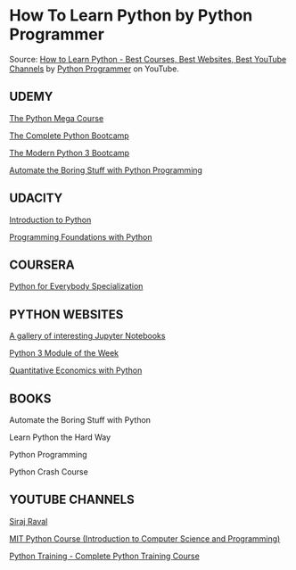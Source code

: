 # How To Learn Python by Python Programmer

Source: [How to Learn Python - Best Courses, Best Websites, Best YouTube Channels](https://www.youtube.com/watch?v=5m1ZoS8Entg) by [Python Programmer](https://www.youtube.com/channel/UC68KSmHePPePCjW4v57VPQg) on YouTube.


## UDEMY

[The Python Mega Course](https://www.udemy.com/the-python-mega-course/)

[The Complete Python Bootcamp](https://www.udemy.com/complete-python-bootcamp/)

[The Modern Python 3 Bootcamp](https://www.udemy.com/the-modern-python3-bootcamp/)

[Automate the Boring Stuff with Python Programming](https://www.udemy.com/automate/)


## UDACITY

[Introduction to Python](https://eu.udacity.com/course/introduction-to-python--ud1110)

[Programming Foundations with Python](https://eu.udacity.com/course/programming-foundations-with-python--ud036)


## COURSERA

[Python for Everybody Specialization](https://www.coursera.org/specializations/python)


## PYTHON WEBSITES
[A gallery of interesting Jupyter Notebooks](https://github.com/jupyter/jupyter/wiki/A-gallery-of-interesting-Jupyter-Notebooks)

[Python 3 Module of the Week](https://pymotw.com/3/)

[Quantitative Economics with Python](https://lectures.quantecon.org/py/index_learning_python.html)


## BOOKS

  Automate the Boring Stuff with Python
  
  Learn Python the Hard Way
  
  Python Programming
  
  Python Crash Course
  

## YOUTUBE CHANNELS

[Siraj Raval](https://www.youtube.com/channel/UCWN3xxRkmTPmbKwht9FuE5A/playlists)

[MIT Python Course (Introduction to Computer Science and Programming)](https://www.youtube.com/watch?v=k6U-i4gXkLM)

[Python Training - Complete Python Training Course](https://www.youtube.com/playlist?list=PLtb2Lf-cJ_AWhtJE6Rb5oWf02RC2qVU-J)

